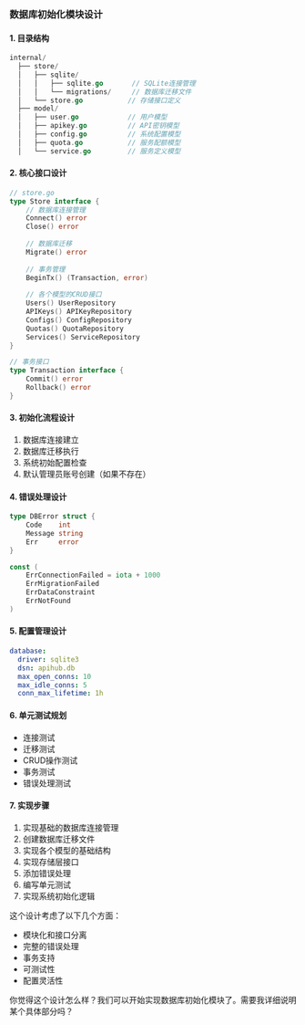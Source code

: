 ### 数据库初始化模块设计

#### 1. 目录结构
```go
internal/
  ├── store/
  │   ├── sqlite/
  │   │   ├── sqlite.go       // SQLite连接管理
  │   │   └── migrations/     // 数据库迁移文件
  │   └── store.go           // 存储接口定义
  ├── model/
  │   ├── user.go            // 用户模型
  │   ├── apikey.go          // API密钥模型
  │   ├── config.go          // 系统配置模型
  │   ├── quota.go           // 服务配额模型
  │   └── service.go         // 服务定义模型
```

#### 2. 核心接口设计
```go
// store.go
type Store interface {
    // 数据库连接管理
    Connect() error
    Close() error
    
    // 数据库迁移
    Migrate() error
    
    // 事务管理
    BeginTx() (Transaction, error)
    
    // 各个模型的CRUD接口
    Users() UserRepository
    APIKeys() APIKeyRepository
    Configs() ConfigRepository
    Quotas() QuotaRepository
    Services() ServiceRepository
}

// 事务接口
type Transaction interface {
    Commit() error
    Rollback() error
}
```

#### 3. 初始化流程设计
1. 数据库连接建立
2. 数据库迁移执行
3. 系统初始配置检查
4. 默认管理员账号创建（如果不存在）

#### 4. 错误处理设计
```go
type DBError struct {
    Code    int
    Message string
    Err     error
}

const (
    ErrConnectionFailed = iota + 1000
    ErrMigrationFailed
    ErrDataConstraint
    ErrNotFound
)
```

#### 5. 配置管理设计
```yaml
database:
  driver: sqlite3
  dsn: apihub.db
  max_open_conns: 10
  max_idle_conns: 5
  conn_max_lifetime: 1h
```

#### 6. 单元测试规划
- 连接测试
- 迁移测试
- CRUD操作测试
- 事务测试
- 错误处理测试

#### 7. 实现步骤
1. 实现基础的数据库连接管理
2. 创建数据库迁移文件
3. 实现各个模型的基础结构
4. 实现存储层接口
5. 添加错误处理
6. 编写单元测试
7. 实现系统初始化逻辑

这个设计考虑了以下几个方面：
- 模块化和接口分离
- 完整的错误处理
- 事务支持
- 可测试性
- 配置灵活性

你觉得这个设计怎么样？我们可以开始实现数据库初始化模块了。需要我详细说明某个具体部分吗？
